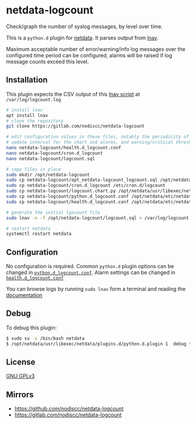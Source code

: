 # netdata-logcount

Check/graph the number of syslog messages, by level over time.

<!-- TODO SCREENSHOT ![](https://i.imgur.com/ebD2MTW.png) -->

This is a `python.d` plugin for [netdata](https://my-netdata.io/). It parses output from [lnav](https://lnav.org/).

Maximum acceptable number of error/warning/info log messages over the configured time period can be configured, alarms will be raised if log message counts exceed this level.


## Installation

This plugin expects the CSV output of this [lnav script](logcount.sql) at `/var/log/logcount.log`

```bash
# install lnav
apt install lnav
# clone the repository
git clone https://gitlab.com/nodiscc/netdata-logcount

# edit configuration values in these files, notably the periodicity of logcount file generation,
# update interval for the chart and alarms, and warning/critical thresholds for number of log messages
nano netdata-logcount/health.d_logcount.conf
nano netdata-logcount/cron.d_logcount
nano netdata-logcount/logcount.sql

# copy files in place
sudo mkdir /opt/netdata-logcount
sudo cp netdata-logcount/opt_netdata-logcount_logcount.sql /opt/netdata-logcount/logcount.sql
sudo cp netdata-logcount/cron.d_logcount /etc/cron.d/logcount
sudo cp netdata-logcount/logcount.chart.py /opt/netdata/usr/libexec/netdata/python.d/
sudo cp netdata-logcount/python.d_logcount.conf /opt/netdata/etc/netdata/python.d/
sudo cp netdata-logcount/health.d_logcount.conf /opt/netdata/etc/netdata/health.d/logcount.conf

# generate the initial lgocount file
sudo lnav -n -f /opt/netdata-logcount/logcount.sql > /var/log/logcount.log

# restart netdata
systemctl restart netdata

```

## Configuration

No configuration is required. Common `python.d` plugin options can be changed in [`python.d_logcount.conf`](python.d_logcount.conf). Alarm settings can be changed in [`health.d_logcount.conf`](health.d_logcount.conf)

You can browse logs by running `sudo lnav` form a terminal and reading the [documentation](https://lnav.readthedocs.io/en/latest/)


## Debug

To debug this plugin:

```bash
$ sudo su -s /bin/bash netdata
$ /opt/netdata/usr/libexec/netdata/plugins.d/python.d.plugin 1  debug trace logcount
```


## License

[GNU GPLv3](LICENSE)

## Mirrors

- https://github.com/nodiscc/netdata-logcount
- https://gitlab.com/nodiscc/netdata-logcount


